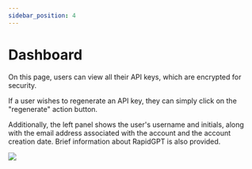 ```yaml
---
sidebar_position: 4
---
```


# Dashboard

On this page, users can view all their API keys, which are encrypted for security.

If a user wishes to regenerate an API key, they can simply click on the "regenerate" action button.

Additionally, the left panel shows the user's username and initials, along with the email address associated with the account and the account creation date. Brief information about RapidGPT is also provided.

![](/img/portal-guide/home-screen.png)